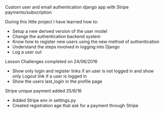 Custom user and email authentication django app with Stripe payments/subscription


During this little project I have learned how to:

- Setup a new derived version of the user model
- Change the authentication backend system
- Know how to register new users using the new method of authentication
- Understand the steps involved in logging into Django
- Log a user out

Lesson Challenges completed on 24/06/2016
- Show only login and register links if an user is not logged in and show only Logout link if a user is logged in
- Show the users last_login in the profile page

Stripe unique payment added 25/6/16
- Added Stripe env in settings.py
- Created registration age that ask for a payment through Stripe


